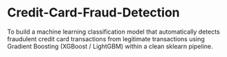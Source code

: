 # Credit-Card-Fraud-Detection
To build a machine learning classification model that automatically detects fraudulent credit card transactions from legitimate transactions using Gradient Boosting (XGBoost / LightGBM) within a clean sklearn pipeline.
